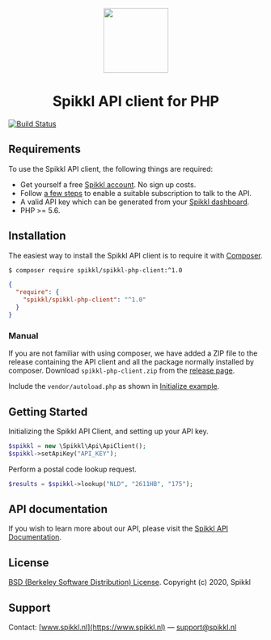 <p align="center">
    <img src="https://spikkl.nl/images/hub/github/php.png" width="128" height="128" />
</p>

<h1 align="center">Spikkl API client for PHP</h1>

[![Build Status](https://travis-ci.org/spikkl/spikkl-php-client.png)](https://travis-ci.org/spikkl/spikkl-php-client)

## Requirements ##
To use the Spikkl API client, the following things are required:
+ Get yourself a free [Spikkl account](https://www.spikkl.nl/signup). No sign up costs.
+ Follow [a few steps](https://www.spikkl.nl/billing) to enable a suitable subscription to talk to the API.
+ A valid API key which can be generated from your [Spikkl dashboard](https://www.spikkl.nl/credentials).
+ PHP >= 5.6.

## Installation
The easiest way to install the Spikkl API client is to require it with [Composer](https://getcomposer.org/doc/00-intro.md).

```bash
$ composer require spikkl/spikkl-php-client:^1.0
```

```json
{
  "require": {
    "spikkl/spikkl-php-client": "^1.0"
  }
}
```

### Manual ###
If you are not familiar with using composer, we have added a ZIP file to the release containing the API client and all the package normally installed by composer. Download ``spikkl-php-client.zip`` from the [release page](https://github.com/spikkl/spikkl-php-client/releases).

Include the ``vendor/autoload.php`` as shown in [Initialize example]((https://github.com/spikkl/spikkl-php-client/blob/master/examples/initialize.php)).

## Getting Started ##
Initializing the Spikkl API Client, and setting up your API key.

```php
$spikkl = new \Spikkl\Api\ApiClient();
$spikkl->setApiKey("API_KEY");
```

Perform a postal code lookup request.
```php
$results = $spikkl->lookup("NLD", "2611HB", "175");
```

## API documentation ##
If you wish to learn more about our API, please visit the [Spikkl API Documentation](https://www.spikkl.nl/documentation).

## License ##
[BSD (Berkeley Software Distribution) License](https://opensource.org/licenses/bsd-license.php).
Copyright (c) 2020, Spikkl

## Support ##
Contact: [www.spikkl.nl](https://www.spikkl.nl) — support@spikkl.nl